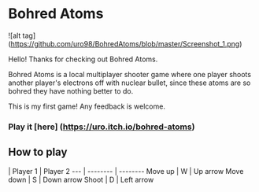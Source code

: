# Bohred Atoms
![alt tag] (https://github.com/uro98/BohredAtoms/blob/master/Screenshot_1.png)

Hello! Thanks for checking out Bohred Atoms.

Bohred Atoms is a local multiplayer shooter game where one player shoots another player's electrons off with nuclear bullet, since these atoms are so bohred they have nothing better to do.

This is my first game! Any feedback is welcome.

### Play it [here] (https://uro.itch.io/bohred-atoms)

## How to play
 | Player 1 | Player 2
--- | -------- | --------
 Move up | W | Up arrow
 Move down | S | Down arrow
 Shoot | D | Left arrow
